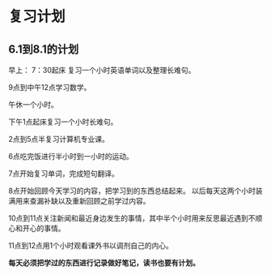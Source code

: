 # 复习计划 #

## 6.1到8.1的计划 ##

早上：
7：30起床
复习一个小时英语单词以及整理长难句。

9点到中午12点学习数学。

午休一个小时。

下午1点起床复习一个小时长难句。

2点到5点半复习计算机专业课。

6点吃完饭进行半小时到一小时的运动。

7点开始复习单词，完成短句翻译。

8点开始回顾今天学习的内容，把学习到的东西总结起来。
以后每天这两个小时装满用来查漏补缺以及重新回顾之前学过内容。

10点到11点关注新闻和最近身边发生的事情，其中半个小时用来反思最近遇到不顺心和开心的事情。

11点到12点用1个小时观看课外书以调剂自己的内心。

**每天必须把学过的东西进行记录做好笔记，读书也要有计划。**